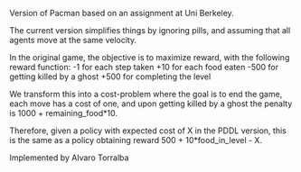 Version of Pacman based on an assignment at Uni Berkeley.

The current version simplifies things by ignoring pills, and assuming that all agents move at the same velocity.

In the original game, the objective is to maximize reward, with the following reward function:
 -1 for each step taken
 +10 for each food eaten
 -500 for getting killed by a ghost
 +500 for completing the level

We transform this into a cost-problem where the goal is to end the game, each move has a
cost of one, and upon getting killed by a ghost the penalty is 1000 + remaining_food*10.

Therefore, given a policy with expected cost of X in the PDDL version, this is the same as a policy obtaining reward 500 + 10*food_in_level - X.



Implemented by Alvaro Torralba